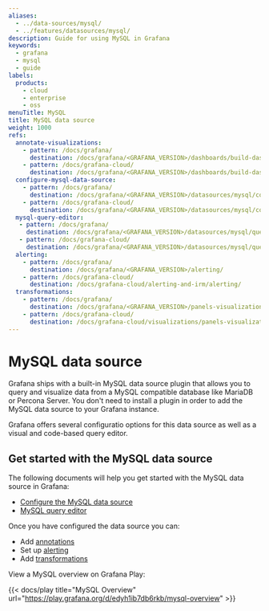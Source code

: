 ```yaml
---
aliases:
  - ../data-sources/mysql/
  - ../features/datasources/mysql/
description: Guide for using MySQL in Grafana
keywords:
  - grafana
  - mysql
  - guide
labels:
  products:
    - cloud
    - enterprise
    - oss
menuTitle: MySQL
title: MySQL data source
weight: 1000
refs:
  annotate-visualizations:
    - pattern: /docs/grafana/
      destination: /docs/grafana/<GRAFANA_VERSION>/dashboards/build-dashboards/annotate-visualizations/
    - pattern: /docs/grafana-cloud/
      destination: /docs/grafana/<GRAFANA_VERSION>/dashboards/build-dashboards/annotate-visualizations/
  configure-mysql-data-source:
    - pattern: /docs/grafana/
      destination: /docs/grafana/<GRAFANA_VERSION>/datasources/mysql/configure-mysql-data-source/
    - pattern: /docs/grafana-cloud/
      destination: /docs/grafana/<GRAFANA_VERSION>/datasources/mysql/configure-mysql-data-source/
  mysql-query-editor:
   - pattern: /docs/grafana/
     destination: /docs/grafana/<GRAFANA_VERSION>/datasources/mysql/query-editor/
   - pattern: /docs/grafana-cloud/
     destination: /docs/grafana/<GRAFANA_VERSION>/datasources/mysql/query-editor/
  alerting:
    - pattern: /docs/grafana/
      destination: /docs/grafana/<GRAFANA_VERSION>/alerting/
    - pattern: /docs/grafana-cloud/
      destination: /docs/grafana-cloud/alerting-and-irm/alerting/
  transformations:
    - pattern: /docs/grafana/
      destination: /docs/grafana/<GRAFANA_VERSION>/panels-visualizations/query-transform-data/transform-data/
    - pattern: /docs/grafana-cloud/
      destination: /docs/grafana-cloud/visualizations/panels-visualizations/query-transform-data/transform-data/
---
```


# MySQL data source

Grafana ships with a built-in MySQL data source plugin that allows you to query and visualize data from a MySQL compatible database like MariaDB or Percona Server. You don't need to install a plugin in order to add the MySQL data source to your Grafana instance.

Grafana offers several configuratio options for this data source as well as a visual and code-based query editor.

## Get started with the MySQL data source

The following documents will help you get started with the MySQL data source in Grafana:

- [Configure the MySQL data source](ref:configure-mysql-data-source)
- [MySQL query editor](ref:mysql-query-editor)

Once you have configured the data source you can:

- Add [annotations](ref:annotate-visualizations)
- Set up [alerting](ref:alerting)
- Add [transformations](ref:transformations)

View a MySQL overview on Grafana Play:

{{< docs/play title="MySQL Overview" url="https://play.grafana.org/d/edyh1ib7db6rkb/mysql-overview" >}}

